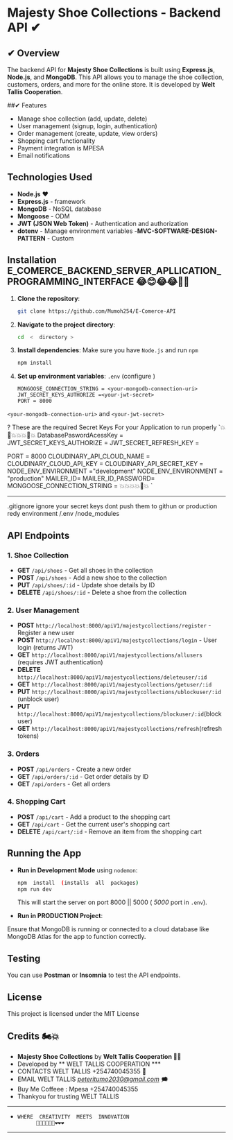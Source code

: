 # Majesty Shoe Collections - Backend API ✔

## ✔ Overview

The backend API for **Majesty Shoe Collections** is built using **Express.js**, **Node.js**, and **MongoDB**. This API allows you to manage the shoe collection, customers, orders, and more for the online store. It is developed by **Welt Tallis Cooperation**.

##✔ Features

- Manage shoe collection (add, update, delete)
- User management (signup, login, authentication)
- Order management (create, update, view orders)
- Shopping cart functionality
- Payment integration  is  MPESA 
- Email  notifications 

## Technologies Used

- **Node.js** ❤
- **Express.js** - framework
- **MongoDB** - NoSQL database 
- **Mongoose** - ODM 
- **JWT (JSON Web Token)** - Authentication and authorization
- **dotenv** - Manage environment variables
-**MVC-SOFTWARE-DESIGN-PATTERN** -  Custom 

## Installation  E_COMERCE_BACKEND_SERVER_APLLICATION_PROGRAMMING_INTERFACE 😂😊😂😂🎉🤳

1. **Clone the repository**:
    ```bash
    git clone https://github.com/Mumoh254/E-Comerce-API
    ```

2. **Navigate to the project directory**:
    ```bash
    cd  <  directory >
    ```

3. **Install dependencies**:
    Make sure you have `Node.js` and    run `npm` 
    ```bash
    npm install
    ```

4. **Set up environment variables**:
    `.env` (configure )
    ```
   MONGOOSE_CONNECTION_STRING = <your-mongodb-connection-uri>
   JWT_SECRET_KEYS_AUTHORIZE =<your-jwt-secret>
    PORT = 8000

    ```

 `<your-mongodb-connection-uri>`  and `<your-jwt-secret>` 


?  These   are   the   required   Secret  Keys  For  your  Application  to  run  properly
`💥💢💥💥💥💢💥
DatabasePaswordAcessKey =  
JWT_SECRET_KEYS_AUTHORIZE = 
JWT_SECRET_REFRESH_KEY  = 

PORT  =  8000
CLOUDINARY_API_CLOUD_NAME =
CLOUDINARY_CLOUD_API_KEY  = 
CLOUDINARY_API_SECRET_KEY  =  
NODE_ENV_ENVIRONMENT ="development"
NODE_ENV_ENVIRONMENT =   "production"
MAILER_ID=
MAILER_ID_PASSWORD= 
MONGOOSE_CONNECTION_STRING  = 
💥💥💥💥💢💥
`

****
<!-- .gitingnore    file -->
.gitignore
ignore  your  secret  keys  dont   push  them  to  githun  or  production
redy  environment 
/.env
/node_modules
## API Endpoints

### 1. **Shoe Collection**

- **GET** `/api/shoes` - Get all shoes in the collection
- **POST** `/api/shoes` - Add a new shoe to the collection
- **PUT** `/api/shoes/:id` - Update shoe details by ID
- **DELETE** `/api/shoes/:id` - Delete a shoe from the collection

### 2. **User Management**

- **POST** `http://localhost:8000/apiV1/majestycollections/register` - Register a new user
- **POST** `http://localhost:8000/apiV1/majestycollections/login` - User login (returns JWT)
- **GET** `http://localhost:8000/apiV1/majestycollections/allusers`  (requires JWT authentication)
- **DELETE** `http://localhost:8000/apiV1/majestycollections/deleteuser/:id` 
- **GET** `http://localhost:8000/apiV1/majestycollections/getuser/:id` 
- **PUT** `http://localhost:8000/apiV1/majestycollections/ublockuser/:id` (unblock user)
- **PUT** `http://localhost:8000/apiV1/majestycollections/blockuser/:id`(block  user)
- **GET** `http://localhost:8000/apiV1/majestycollections/refresh`(refresh  tokens)


### 3. **Orders**

- **POST** `/api/orders` - Create a new order
- **GET** `/api/orders/:id` - Get order details by ID
- **GET** `/api/orders` - Get all orders

### 4. **Shopping Cart**

- **POST** `/api/cart` - Add a product to the shopping cart
- **GET** `/api/cart` - Get the current user's shopping cart
- **DELETE** `/api/cart/:id` - Remove an item from the shopping cart

## Running the App

- **Run in Development Mode** using `nodemon`:
    ```bash
    npm  install  (installs  all  packages)
    npm run dev
    ```
    This will start the server on port 8000 ||  5000 ( *5000* port  in `.env`).

- **Run in PRODUCTION Project**:


Ensure that MongoDB is running or connected to a cloud database like MongoDB Atlas for the app to function correctly.

## Testing

You can use **Postman** or **Insomnia** to test the API endpoints.

## License

This project is licensed under the MIT License 

## Credits  🏍💥

- **Majesty Shoe Collections** by **Welt Tallis Cooperation 🎉🤳**
- Developed by  ** WELT  TALLIS  COOPERATION ***
- CONTACTS  WELT  TALLIS  +254740045355 💬
- EMAIL  WELT  TALLIS  *peteritumo2030@gmail.com* 🗯
- Buy  Me  Coffeee : Mpesa  +254740045355
- Thankyou  for  trusting   WELT  TALLIS 
-----------------------------------------------
-     WHERE  CREATIVITY  MEETS  INNOVATION 
            🌹🌹🌹✨✨😃❤❤❤

----------------------------------------------